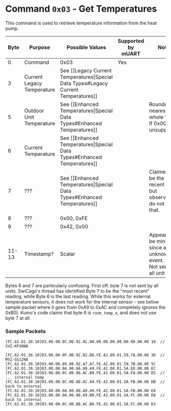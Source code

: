 # Command `0x03` - Get Temperatures

This command is used to retrieve temperature information from the heat pump.

| Byte  | Purpose                    | Possible Values                                                                     | Supported by mUART | Notes                                                                          |
|-------|----------------------------|-------------------------------------------------------------------------------------|--------------------|--------------------------------------------------------------------------------|
| 0     | Command                    | 0x03                                                                                | Yes                |
| 3     | Current Legacy Temperature | See [[Legacy Current Temperatures\|Special Data Types#Legacy Current Temperatures]] |                    |                                                                                |
| 5     | Outdoor Unit Temperature   | See [[Enhanced Temperatures\|Special Data Types#Enhanced Temperatures]]             |                    | Rounded to nearest whole °C<br/>If 0x00, unsupported.                          |
| 6     | Current Temperature        | See [[Enhanced Temperatures\|Special Data Types#Enhanced Temperatures]]             |                    |                                                                                |
| 7     | ???                        | See [[Enhanced Temperatures\|Special Data Types#Enhanced Temperatures]]             |                    | Claimed to be the most recent value, but observations do not match that.       |
| 8     | ???                        | 0x00, 0xFE                                                                          |                    |                                                                                ||
| 9     | ???                        | 0x42, 0x00                                                                          |                    |                                                                                ||
| 11-13 | Timestamp?                 | Scalar                                                                              |                    | Appears to be minutes since an unknown event.<br/>Not sent for all unit types. |

Bytes 6 and 7 are particularly confusing. First off, byte 7 is not sent by all units. SwiCago's thread has identified 
Byte 7 to be the "most recent" reading, while Byte 6 is the last reading. While this works for external temperature 
sensors, it does not work for the internal sensor - see below sample packet where it goes from 0xA9 to 0xAC and 
completely ignores the 0xB0). Kumo's code claims that byte 6 is `room_temp_a`, and does not use byte 7 at all.

### Sample Packets

```
[FC.62.01.30.10]03.00.00.0C.00.92.AC.00.00.00.00.00.00.00.00.00 10  // SVZ-KP30NA

[FC.62.01.30.10]03.00.00.0F.00.92.B2.B6.FE.42.00.01.59.7A.00.00 3D  // MSZ-GS12NA
[FC.62.01.30.10]03.00.00.09.00.92.A7.A7.FE.42.00.01.59.7B.00.00 5C
[FC.62.01.30.10]03.00.00.0A.00.8A.A9.A9.FE.42.00.01.5A.ED.00.00 EC
[FC.62.01.30.10]03.00.00.0C.00.88.AC.B0.FE.42.00.01.5A.FA.00.00 D5  // ... internal temp
[FC.62.01.30.10]03.00.00.0C.00.88.AC.A9.FE.42.00.01.5A.FB.00.00 DB  // back to external
[FC.62.01.30.10]03.00.00.0A.00.88.A9.A9.FE.42.00.01.5A.FB.00.00 E0 
[FC.62.01.30.10]03.00.00.0A.00.88.A9.B0.FE.42.00.01.5A.FC.00.00 D8  // back to internal
[FC.62.01.30.10]03.00.00.0C.00.88.AC.B0.FE.42.00.01.5A.FC.00.00 D3
```